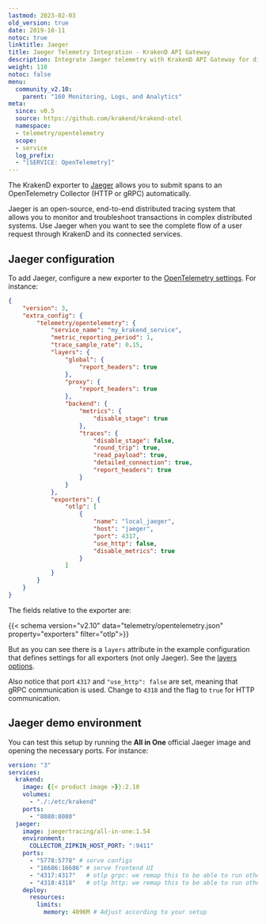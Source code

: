 ```yaml
---
lastmod: 2023-02-03
old_version: true
date: 2019-10-11
notoc: true
linktitle: Jaeger
title: Jaeger Telemetry Integration - KrakenD API Gateway
description: Integrate Jaeger telemetry with KrakenD API Gateway for distributed tracing and monitoring of your microservices architecture
weight: 110
notoc: false
menu:
  community_v2.10:
    parent: "160 Monitoring, Logs, and Analytics"
meta:
  since: v0.5
  source: https://github.com/krakend/krakend-otel
  namespace:
  - telemetry/opentelemetry
  scope:
  - service
  log_prefix:
  - "[SERVICE: OpenTelemetry]"
---
```

The KrakenD exporter to [Jaeger](https://www.jaegertracing.io/) allows you to submit spans to an OpenTelemetry Collector (HTTP or gRPC) automatically.

Jaeger is an open-source, end-to-end distributed tracing system that allows you to monitor and troubleshoot transactions in complex distributed systems. Use Jaeger when you want to see the complete flow of a user request through KrakenD and its connected services.

## Jaeger configuration
To add Jaeger, configure a new exporter to the [OpenTelemetry settings](/docs/v2.10/telemetry/opentelemetry/). For instance:

```json
{
    "version": 3,
    "extra_config": {
        "telemetry/opentelemetry": {
            "service_name": "my_krakend_service",
            "metric_reporting_period": 1,
            "trace_sample_rate": 0.15,
            "layers": {
                "global": {
                    "report_headers": true
                },
                "proxy": {
                    "report_headers": true
                },
                "backend": {
                    "metrics": {
                        "disable_stage": true
                    },
                    "traces": {
                        "disable_stage": false,
                        "round_trip": true,
                        "read_payload": true,
                        "detailed_connection": true,
                        "report_headers": true
                    }
                }
            },
            "exporters": {
                "otlp": [
                    {
                        "name": "local_jaeger",
                        "host": "jaeger",
                        "port": 4317,
                        "use_http": false,
                        "disable_metrics": true
                    }
                ]
            }
        }
    }
}
```
The fields relative to the exporter are:

{{< schema version="v2.10" data="telemetry/opentelemetry.json" property="exporters" filter="otlp">}}

But as you can see there is a `layers` attribute in the example configuration that defines settings for all exporters (not only Jaeger). See the [layers options](/docs/v2.10/telemetry/opentelemetry/#layers).

Also notice that port `4317` and `"use_http": false` are set, meaning that gRPC communication is used. Change to `4318` and the flag to `true` for HTTP communication.

## Jaeger demo environment
You can test this setup by running the **All in One** official Jaeger image and opening the necessary ports. For instance:
```yaml
version: "3"
services:
  krakend:
    image: {{< product image >}}:2.10
    volumes:
      - "./:/etc/krakend"
    ports:
      - "8080:8080"
  jaeger:
    image: jaegertracing/all-in-one:1.54
    environment:
      COLLECTOR_ZIPKIN_HOST_PORT: ":9411"
    ports:
      - "5778:5778" # serve configs
      - "16686:16686" # serve frontend UI
      - "4317:4317"   # otlp grpc: we remap this to be able to run other envs
      - "4318:4318"   # otlp http: we remap this to be able to run other envs
    deploy:
      resources:
        limits:
          memory: 4096M # Adjust according to your setup
```